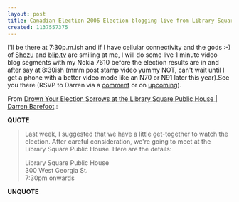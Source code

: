 ```yaml
---
layout: post
title: Canadian Election 2006 Election blogging live from Library Square Pub
created: 1137557375
---
```

<p>I'll be there at 7:30p.m.ish and if I have cellular connectivity and the gods :-) of <a href="http://www.shozu.com/portal/">Shozu</a> and <a href="http://roland.blip.tv/">blip.tv</a> are smiling at me, I will do some live 1 minute video blog segments with my Nokia 7610 before the election results are in and after say at 8:30ish (mmm post stamp video yummy NOT, can't wait until I get a phone with a better video mode like an N70 or N91 later this year).See you there (RSVP to Darren via a <a href="http://www.darrenbarefoot.com/archives/2006/01/drown-your-election-sorrows-at-the-library-square-public-house.html#comments">comment</a> or on <a href="http://upcoming.org/event/51182/">upcoming</a>). </p>  <p>From <a href="http://www.darrenbarefoot.com/archives/2006/01/drown-your-election-sorrows-at-the-library-square-public-house.html#comments">Drown Your Election Sorrows at the Library Square Public House | Darren Barefoot</a>.:</p> <p><strong>QUOTE</strong></p><blockquote><p>Last week, I suggested that we have a little get-together to watch the election. After careful consideration, we're going to meet at the Library Square Public House. Here are the details:</p>  Library Square Public House<br /> 300 West Georgia St.<br /> 7:30pm onwards</blockquote><p><strong>UNQUOTE</strong></p>  

